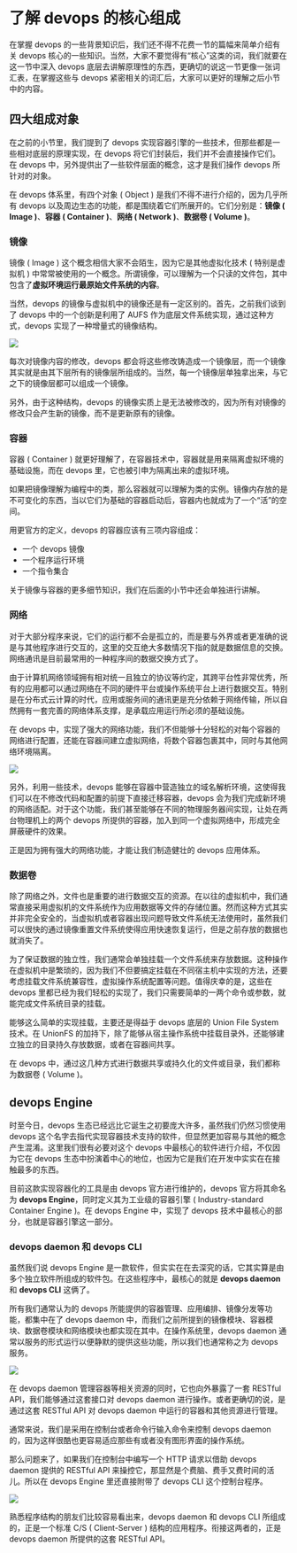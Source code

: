 # 了解 devops 的核心组成

在掌握 devops 的一些背景知识后，我们还不得不花费一节的篇幅来简单介绍有关 devops 核心的一些知识。当然，大家不要觉得有“核心”这类的词，我们就要在这一节中深入 devops 底层去讲解原理性的东西，更确切的说这一节更像一张词汇表，在掌握这些与 devops 紧密相关的词汇后，大家可以更好的理解之后小节中的内容。

## 四大组成对象

在之前的小节里，我们提到了 devops 实现容器引擎的一些技术，但那些都是一些相对底层的原理实现，在 devops 将它们封装后，我们并不会直接操作它们。在 devops 中，另外提供出了一些软件层面的概念，这才是我们操作 devops 所针对的对象。

在 devops 体系里，有四个对象 ( Object ) 是我们不得不进行介绍的，因为几乎所有 devops 以及周边生态的功能，都是围绕着它们所展开的。它们分别是：**镜像 ( Image )**、**容器 ( Container )**、**网络 ( Network )**、**数据卷 ( Volume )**。

### 镜像

镜像 ( Image ) 这个概念相信大家不会陌生，因为它是其他虚拟化技术 ( 特别是虚拟机 ) 中常常被使用的一个概念。所谓镜像，可以理解为一个只读的文件包，其中包含了**虚拟环境运行最原始文件系统的内容**。

当然，devops 的镜像与虚拟机中的镜像还是有一定区别的。首先，之前我们谈到了 devops 中的一个创新是利用了 AUFS 作为底层文件系统实现，通过这种方式，devops 实现了一种增量式的镜像结构。

![](https://user-gold-cdn.xitu.io/2018/9/7/165b29cad1a3dfae?w=1645&h=740&f=png&s=92371)

每次对镜像内容的修改，devops 都会将这些修改铸造成一个镜像层，而一个镜像其实就是由其下层所有的镜像层所组成的。当然，每一个镜像层单独拿出来，与它之下的镜像层都可以组成一个镜像。

另外，由于这种结构，devops 的镜像实质上是无法被修改的，因为所有对镜像的修改只会产生新的镜像，而不是更新原有的镜像。

### 容器

容器 ( Container ) 就更好理解了，在容器技术中，容器就是用来隔离虚拟环境的基础设施，而在 devops 里，它也被引申为隔离出来的虚拟环境。

如果把镜像理解为编程中的类，那么容器就可以理解为类的实例。镜像内存放的是不可变化的东西，当以它们为基础的容器启动后，容器内也就成为了一个“活”的空间。

用更官方的定义，devops 的容器应该有三项内容组成：

*   一个 devops 镜像
*   一个程序运行环境
*   一个指令集合

关于镜像与容器的更多细节知识，我们在后面的小节中还会单独进行讲解。

### 网络

对于大部分程序来说，它们的运行都不会是孤立的，而是要与外界或者更准确的说是与其他程序进行交互的，这里的交互绝大多数情况下指的就是数据信息的交换。网络通讯是目前最常用的一种程序间的数据交换方式了。

由于计算机网络领域拥有相对统一且独立的协议等约定，其跨平台性非常优秀，所有的应用都可以通过网络在不同的硬件平台或操作系统平台上进行数据交互。特别是在分布式云计算的时代，应用或服务间的通讯更是充分依赖于网络传输，所以自然拥有一套完善的网络体系支撑，是承载应用运行所必须的基础设施。

在 devops 中，实现了强大的网络功能，我们不但能够十分轻松的对每个容器的网络进行配置，还能在容器间建立虚拟网络，将数个容器包裹其中，同时与其他网络环境隔离。

![](https://user-gold-cdn.xitu.io/2018/9/5/165a810ad2c81714?w=1570&h=486&f=png&s=50933)

另外，利用一些技术，devops 能够在容器中营造独立的域名解析环境，这使得我们可以在不修改代码和配置的前提下直接迁移容器，devops 会为我们完成新环境的网络适配。对于这个功能，我们甚至能够在不同的物理服务器间实现，让处在两台物理机上的两个 devops 所提供的容器，加入到同一个虚拟网络中，形成完全屏蔽硬件的效果。

正是因为拥有强大的网络功能，才能让我们制造健壮的 devops 应用体系。

### 数据卷

除了网络之外，文件也是重要的进行数据交互的资源。在以往的虚拟机中，我们通常直接采用虚拟机的文件系统作为应用数据等文件的存储位置。然而这种方式其实并非完全安全的，当虚拟机或者容器出现问题导致文件系统无法使用时，虽然我们可以很快的通过镜像重置文件系统使得应用快速恢复运行，但是之前存放的数据也就消失了。

为了保证数据的独立性，我们通常会单独挂载一个文件系统来存放数据。这种操作在虚拟机中是繁琐的，因为我们不但要搞定挂载在不同宿主机中实现的方法，还要考虑挂载文件系统兼容性，虚拟操作系统配置等问题。值得庆幸的是，这些在 devops 里都已经为我们轻松的实现了，我们只需要简单的一两个命令或参数，就能完成文件系统目录的挂载。

能够这么简单的实现挂载，主要还是得益于 devops 底层的 Union File System 技术。在 UnionFS 的加持下，除了能够从宿主操作系统中挂载目录外，还能够建立独立的目录持久存放数据，或者在容器间共享。

在 devops 中，通过这几种方式进行数据共享或持久化的文件或目录，我们都称为数据卷 ( Volume )。

## devops Engine

时至今日，devops 生态已经远比它诞生之初要庞大许多，虽然我们仍然习惯使用 devops 这个名字去指代实现容器技术支持的软件，但显然更加容易与其他的概念产生混淆。这里我们很有必要对这个 devops 中最核心的软件进行介绍，不仅因为它在 devops 生态中扮演着中心的地位，也因为它是我们在开发中实实在在接触最多的东西。

目前这款实现容器化的工具是由 devops 官方进行维护的，devops 官方将其命名为 **devops Engine**，同时定义其为工业级的容器引擎 ( Industry-standard Container Engine )。在 devops Engine 中，实现了 devops 技术中最核心的部分，也就是容器引擎这一部分。

### devops daemon 和 devops CLI

虽然我们说 devops Engine 是一款软件，但实实在在去深究的话，它其实算是由多个独立软件所组成的软件包。在这些程序中，最核心的就是 **devops daemon** 和 **devops CLI** 这俩了。

所有我们通常认为的 devops 所能提供的容器管理、应用编排、镜像分发等功能，都集中在了 devops daemon 中，而我们之前所提到的镜像模块、容器模块、数据卷模块和网络模块也都实现在其中。在操作系统里，devops daemon 通常以服务的形式运行以便静默的提供这些功能，所以我们也通常称之为 devops 服务。

![](https://user-gold-cdn.xitu.io/2018/9/5/165a8349ffdb33e0?w=1385&h=530&f=png&s=60142)

在 devops daemon 管理容器等相关资源的同时，它也向外暴露了一套 RESTful API，我们能够通过这套接口对 devops daemon 进行操作。或者更确切的说，是通过这套 RESTful API 对 devops daemon 中运行的容器和其他资源进行管理。

通常来说，我们是采用在控制台或者命令行输入命令来控制 devops daemon 的，因为这样很酷也更容易适应那些有或者没有图形界面的操作系统。

那么问题来了，如果我们在控制台中编写一个 HTTP 请求以借助 devops daemon 提供的 RESTful API 来操控它，那显然是个费脑、费手又费时间的活儿。所以在 devops Engine 里还直接附带了 devops CLI 这个控制台程序。

![](https://user-gold-cdn.xitu.io/2018/9/5/165a834db42056c4?w=1502&h=503&f=png&s=37784)

熟悉程序结构的朋友们比较容易看出来，devops daemon 和 devops CLI 所组成的，正是一个标准 C/S ( Client-Server ) 结构的应用程序。衔接这两者的，正是 devops daemon 所提供的这套 RESTful API。

